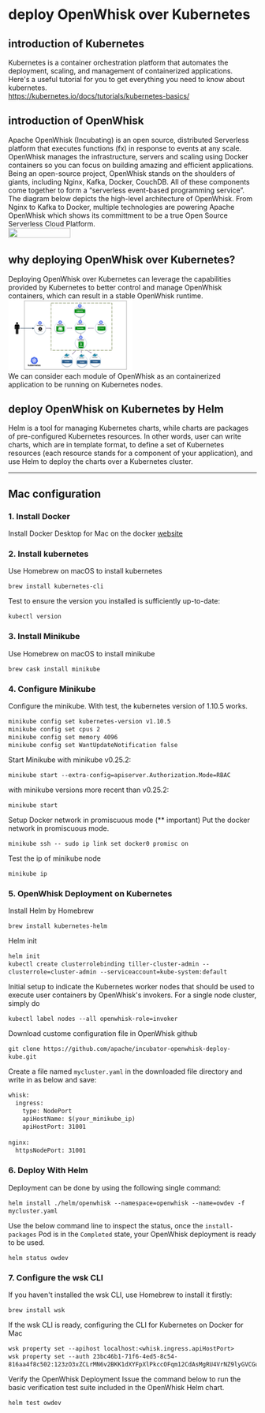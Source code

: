 # deploy OpenWhisk over Kubernetes

## introduction of Kubernetes
Kubernetes is a container orchestration platform that automates the deployment, scaling, and management of containerized applications.  
Here's a useful tutorial for you to get everything you need to know about kubernetes.  
https://kubernetes.io/docs/tutorials/kubernetes-basics/  

## introduction of OpenWhisk
Apache OpenWhisk (Incubating) is an open source, distributed Serverless platform that executes functions (fx) in response to events at any scale. OpenWhisk manages the infrastructure, servers and scaling using Docker containers so you can focus on building amazing and efficient applications.  
Being an open-source project, OpenWhisk stands on the shoulders of giants, including Nginx, Kafka, Docker, CouchDB. All of these components come together to form a “serverless event-based programming service”.  
The diagram below depicts the high-level architecture of OpenWhisk. From Nginx to Kafka to Docker, multiple technologies are powering Apache OpenWhisk which shows its committment to be a true Open Source Serverless Cloud Platform.  
<img src=".\images\OpenWhisk_flow_of_processing.png" width="50%" height="50%">

## why deploying OpenWhisk over Kubernetes?
Deploying OpenWhisk over Kubernetes can leverage the capabilities provided by Kubernetes to better control and manage OpenWhisk containers, which can result in a stable OpenWhisk runtime.  
<img src=".\images\kube-openwhisk.png" width="50%" height="50%">  
We can consider each module of OpenWhisk as an containerized application to be running on Kubernetes nodes.

## deploy OpenWhisk on Kubernetes by Helm  
Helm is a tool for managing Kubernetes charts, while charts are packages of pre-configured Kubernetes resources. In other words, user can write charts, which are in template format, to define a set of Kubernetes resources (each resource stands for a component of your application), and use Helm to deploy the charts over a Kubernetes cluster. 

** **

## Mac configuration

### 1. Install Docker
Install Docker Desktop for Mac on the docker <a href="https://www.docker.com/products/docker-desktop">website</a>

### 2. Install kubernetes
Use Homebrew on macOS to install kubernetes
```
brew install kubernetes-cli
```
Test to ensure the version you installed is sufficiently up-to-date:
```
kubectl version
```

### 3. Install Minikube
Use Homebrew on macOS to install minikube
```
brew cask install minikube
```

### 4. Configure Minikube
Configure the minikube. With test, the kubernetes version of 1.10.5 works.
```
minikube config set kubernetes-version v1.10.5
minikube config set cpus 2
minikube config set memory 4096
minikube config set WantUpdateNotification false
```
Start Minikube
with minikube v0.25.2:
```
minikube start --extra-config=apiserver.Authorization.Mode=RBAC
```
with minikube versions more recent than v0.25.2:
```
minikube start
```
Setup Docker network in promiscuous mode (** important)
Put the docker network in promiscuous mode.
```
minikube ssh -- sudo ip link set docker0 promisc on
```
Test the ip of minikube node
```
minikube ip
```

### 5. OpenWhisk Deployment on Kubernetes
Install Helm by Homebrew
```
brew install kubernetes-helm
```
Helm init
```
helm init
kubectl create clusterrolebinding tiller-cluster-admin --clusterrole=cluster-admin --serviceaccount=kube-system:default
```
Initial setup to indicate the Kubernetes worker nodes that should be used to execute user containers by OpenWhisk's invokers. For a single node cluster, simply do
```
kubectl label nodes --all openwhisk-role=invoker
```
Download custome configuration file in OpenWhisk github
```
git clone https://github.com/apache/incubator-openwhisk-deploy-kube.git
```
Create a file named `mycluster.yaml` in the downloaded file directory and write in as below and save:
```
whisk:
  ingress:
    type: NodePort
    apiHostName: $(your_minikube_ip)
    apiHostPort: 31001

nginx:
  httpsNodePort: 31001
```
### 6. Deploy With Helm
Deployment can be done by using the following single command:
```
helm install ./helm/openwhisk --namespace=openwhisk --name=owdev -f mycluster.yaml
```
Use the below command line to inspect the status, once the `install-packages` Pod is in the `Completed` state, your OpenWhisk deployment is ready to be used.
```
helm status owdev
```
### 7. Configure the wsk CLI
If you haven't installed the wsk CLI, use Homebrew to install it firstly:
```
brew install wsk
```
If the wsk CLI is ready, configuring the CLI for Kubernetes on Docker for Mac
```
wsk property set --apihost localhost:<whisk.ingress.apiHostPort>
wsk property set --auth 23bc46b1-71f6-4ed5-8c54-816aa4f8c502:123zO3xZCLrMN6v2BKK1dXYFpXlPkccOFqm12CdAsMgRU4VrNZ9lyGVCGuMDGIwP
```
Verify the OpenWhisk Deployment
Issue the command below to run the basic verification test suite included in the OpenWhisk Helm chart.
```
helm test owdev
```


